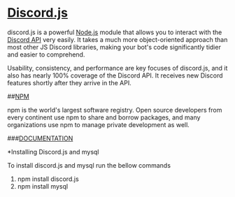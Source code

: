 # [Discord.js](https://discord.js.org/#/)

discord.js is a powerful [Node.js](https://nodejs.org/en/)  module that allows you to interact with the [Discord API](https://discord.com/developers/docs/intro)  very easily. It takes a much more object-oriented approach than most other JS Discord libraries, making your bot's code significantly tidier and easier to comprehend.

Usability, consistency, and performance are key focuses of discord.js, and it also has nearly 100% coverage of the Discord API. It receives new Discord features shortly after they arrive in the API.

##[NPM](https://www.npmjs.com/)

npm is the world's largest software registry. Open source developers from every continent use npm to share and borrow packages, and many organizations use npm to manage private development as well.


###[DOCUMENTATION]()

*Installing Discord.js and mysql

To install discord.js and mysql run the bellow commands

1. npm install discord.js
2. npm install mysql